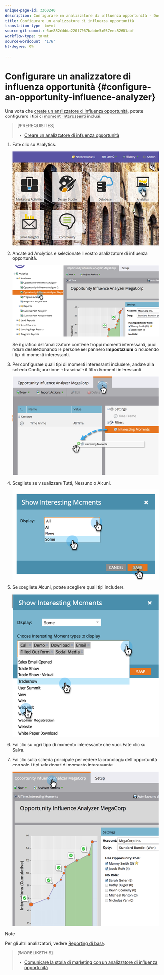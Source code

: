 ```yaml
---
unique-page-id: 2360240
description: Configurare un analizzatore di influenza opportunità - Documenti Marketo - Documentazione prodotto
title: Configurare un analizzatore di influenza opportunità
translation-type: tm+mt
source-git-commit: 6ae882dddda220f7067babbe5a057eec82601abf
workflow-type: tm+mt
source-wordcount: '176'
ht-degree: 0%

---
```



# Configurare un analizzatore di influenza opportunità {#configure-an-opportunity-influence-analyzer}

Una volta che [create un analizzatore di influenza opportunità](create-an-opportunity-influence-analyzer.md), potete configurare i tipi di [momenti interessanti](/help/marketo/product-docs/marketo-sales-insight/msi-for-salesforce/features/tabs-in-the-msi-panel/interesting-moments/interesting-moments-overview.md) inclusi.

>[!PREREQUISITES]
>
>* [Creare un analizzatore di influenza opportunità](create-an-opportunity-influence-analyzer.md)


1. Fate clic su Analytics.

   ![](assets/login-to-analytics.png)

1. Andate ad Analytics e selezionate il vostro analizzatore di influenza opportunità.

   ![](assets/image2014-9-17-12-3a28-3a33.png)

   Se il grafico dell&#39;analizzatore contiene troppi momenti interessanti, puoi ridurli deselezionando le persone nel pannello **Impostazioni** o riducendo i tipi di momenti interessanti.

1. Per configurare quali tipi di momenti interessanti includere, andate alla scheda Configurazione e trascinate il filtro Momenti interessanti.

   ![](assets/image2014-9-17-12-3a29-3a10.png)

1. Scegliete se visualizzare Tutti, Nessuno o Alcuni.

   ![](assets/image2014-9-17-12-3a29-3a18.png)

1. Se scegliete Alcuni, potete scegliere quali tipi includere.

   ![](assets/image2014-9-17-12-3a29-3a39.png)

1. Fai clic su ogni tipo di momento interessante che vuoi. Fate clic su Salva.
1. Fai clic sulla scheda principale per vedere la cronologia dell&#39;opportunità con solo i tipi selezionati di momento interessante.

   ![](assets/image2014-9-17-12-3a29-3a58.png)

>[!NOTE]
>
>Per gli altri analizzatori, vedere [Reporting di base](https://docs.marketo.com/display/docs/basic+reporting).

>[!MORELIKETHIS]
>
>* [Comunicare la storia di marketing con un analizzatore di influenza opportunità](tell-the-marketing-story-with-an-opportunity-influence-analyzer.md)

